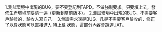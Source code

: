 1.測試環境中出現的BUG，要不要登記到TAPD。不做強制要求。只要填上去，發佈生產環境前要清一遍（更新到當前版本）。
2.測試環境中出現的BUG，不需要客戶驗證的，驗收人寫自己。
3.無論需求還是BUG，凡是不需要客戶驗收的，修正了以後狀態可以直接進入 待上線 狀態，這部分內容會跳過UAT。